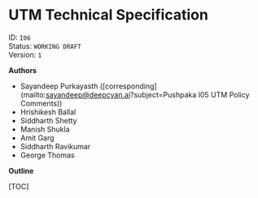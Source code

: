 # UTM Technical Specification

ID: `I06`  
Status: `WORKING DRAFT`  
Version: `1`  

**Authors**

* Sayandeep Purkayasth ([corresponding](mailto:sayandeep@deepcyan.ai?subject=Pushpaka I05 UTM Policy Comments))
* Hrishikesh Ballal
* Siddharth Shetty
* Manish Shukla
* Amit Garg
* Siddharth Ravikumar
* George Thomas

**Outline**  

[TOC]

